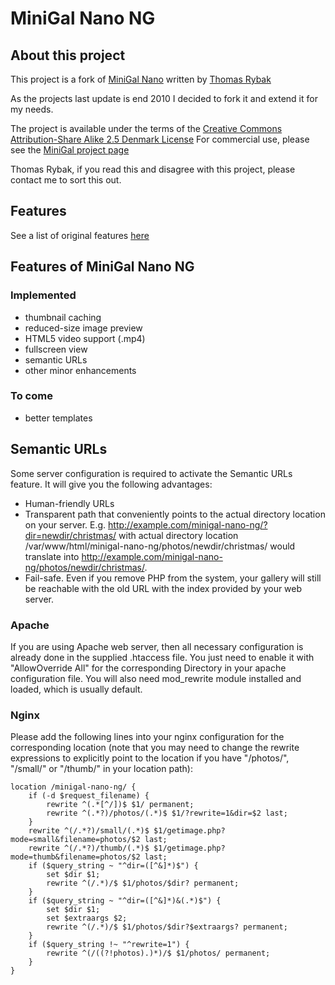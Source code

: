 # MiniGal Nano NG

## About this project
This project is a fork of [MiniGal Nano](http://www.minigal.dk/minigal-nano.html "MiniGal Nano by Thomas Rybak") written by [Thomas Rybak](http://www.minigal.dk/)

As the projects last update is end 2010 I decided to fork it and extend it for my needs.

The project is available under the terms of the [Creative Commons Attribution-Share Alike 2.5 Denmark License](http://creativecommons.org/licenses/by-sa/2.5/)
For commercial use, please see the [MiniGal project page](http://www.minigal.dk/commercial-license.html)

Thomas Rybak, if you read this and disagree with this project, please contact me to sort this out.


## Features
See a list of original features [here](http://www.minigal.dk/minigal-nano.html)


## Features of MiniGal Nano NG

### Implemented
* thumbnail caching
* reduced-size image preview
* HTML5 video support (.mp4)
* fullscreen view
* semantic URLs
* other minor enhancements

### To come
* better templates

## Semantic URLs

Some server configuration is required to activate the Semantic URLs feature. It will give you the following advantages:
* Human-friendly URLs
* Transparent path that conveniently points to the actual directory location on your server. E.g. http://example.com/minigal-nano-ng/?dir=newdir/christmas/ with actual directory location /var/www/html/minigal-nano-ng/photos/newdir/christmas/ would translate into http://example.com/minigal-nano-ng/photos/newdir/christmas/.
* Fail-safe. Even if you remove PHP from the system, your gallery will still be reachable with the old URL with the index provided by your web server.

### Apache

If you are using Apache web server, then all necessary configuration is already done in the supplied .htaccess file. You just need to enable it with "AllowOverride All" for the corresponding Directory in your apache configuration file. You will also need mod_rewrite module installed and loaded, which is usually default.

### Nginx

Please add the following lines into your nginx configuration for the corresponding location (note that you may need to change the rewrite expressions to explicitly point to the location if you have "/photos/", "/small/" or "/thumb/" in your location path):

	location /minigal-nano-ng/ {
		if (-d $request_filename) {
			rewrite ^(.*[^/])$ $1/ permanent;
			rewrite ^(.*?)/photos/(.*)$ $1/?rewrite=1&dir=$2 last;
		}
		rewrite ^(/.*?)/small/(.*)$ $1/getimage.php?mode=small&filename=photos/$2 last;
		rewrite ^(/.*?)/thumb/(.*)$ $1/getimage.php?mode=thumb&filename=photos/$2 last;
		if ($query_string ~ "^dir=([^&]*)$") {
			set $dir $1;
			rewrite ^(/.*)/$ $1/photos/$dir? permanent;
		}
		if ($query_string ~ "^dir=([^&]*)&(.*)$") {
			set $dir $1;
			set $extraargs $2;
			rewrite ^(/.*)/$ $1/photos/$dir?$extraargs? permanent;
		}
		if ($query_string !~ "^rewrite=1") {
			rewrite ^(/((?!photos).)*)/$ $1/photos/ permanent;
		}
	}
